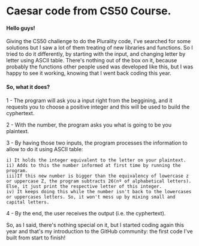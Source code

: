 # Caesar code from CS50 Course.

#### Hello guys!

Giving the CS50 challenge to do the Plurality code, I've searched for some solutions but I saw a lot of them treating of new libraries and functions.
So I tried to do it differently, by starting with the input, and changing letter by letter using ASCII table.
There's nothing out of the box on it, because probably the functions other people used was developed like this, but I was happy to see it working, knowing that I went back coding this year.

#### So, what it does?
1 - The program will ask you a input right from the beggining, and it requests you to choose a positive integer and this will be used to build the cyphertext.

2 - With the number, the program asks you what is going to be you plaintext.

3 - By having those two inputs, the program processes the information to allow to do it using ASCII table:
```
i) It holds the integer equivalent to the letter on your plaintext.
ii) Adds to this the number informed at first time by running the program.
iii)If this new number is bigger than the equivalency of lowercase z or uppercase Z, the program subtracts 26(nº of alphabetical letters). Else, it just print the respective letter of this integer.
iv) It keeps doing this while the number isn't back to the lowercases or uppercases letters. So, it won't mess up by mixing small and capital letters.
```
4 - By the end, the user receives the output (i.e. the cyphertext).

So, as I said, there's nothing special on it, but I started coding again this year and that's my introduction to the GitHub community: the first code I've built from start to finish!
